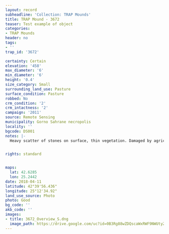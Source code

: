 ```yaml
---
layout: record
subheadline: 'Collection: TRAP Mounds'
title: TRAP Mound - 3672
teaser: Test example of object
categories:
- TRAP Mounds
header: no
tags:
- ''
trap_id: '3672'

certainty: Certain
elevation: '458'
max_diameter: '6'
min_diameter: '6'
height: '0.4'
size_category: Small
surrounding_land_use: Pasture
surface_condition: Pasture
robbed: No
crm_condition: '2'
crm_intactness: '2'
campaign: '2011'
source: Remote Sensing
municipality: Gorno Sahrane necropolis
locality: ''
bgcode: DS001
notes: |-
  Heavy scatter of stones on surface, thin vegetation. Damaged by agriculture. No visible robbers trenches.


rights: standard


maps:
  lat: 42.6285
  lon: 25.2442
date: 2018-04-11
latitude: 42°39'56.436"
longitude: 25°12'34.92"
land_use_source: Photo
photo: Good
bg_code: ''
akb_code: ''
images:
- title: 3672_Overview_S.dng
  image_path: https://drive.google.com/uc?id=0B3Rg88wZDQscaWxRWF9NWUtyZmM
---
```

